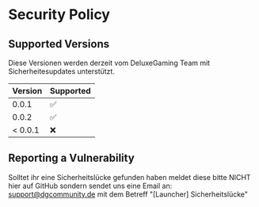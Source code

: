 # Security Policy

## Supported Versions

Diese Versionen werden derzeit vom DeluxeGaming Team mit Sicherheitesupdates unterstützt.

| Version | Supported          |
| ------- | ------------------ |
| 0.0.1   | :white_check_mark: |
| 0.0.2   | :white_check_mark: |
| < 0.0.1   | :x:              |

## Reporting a Vulnerability

Solltet ihr eine Sicherheitslücke gefunden haben meldet diese bitte NICHT hier auf GitHub sondern sendet uns eine Email an: support@dgcommunity.de mit dem Betreff "[Launcher] Sicherheitslücke"
